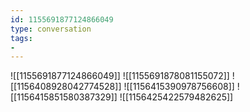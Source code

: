 ```yaml
---
id: 1155691877124866049
type: conversation
tags:
- 
---
```

![[1155691877124866049]]
![[1155691878081155072]]
![[1156408928042774528]]
![[1156415390978756608]]
![[1156415851580387329]]
![[1156425422579482625]]

